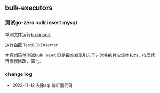 ## bulk-executors

### 测试go-zero bulk insert mysql

单测文件运行[bulkinsert](./sqlx/bulkinsert_test.go)

运行函数 `TestBulkInserter`

本意想简单测试bulk insert 但是最终发现引入了非常多的其它组件和包，待后续再慢慢修改，简化。

### change log
* 2022-11-12 去除sql 熔断器代码